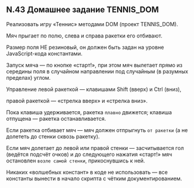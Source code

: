 ## N.43 Домашнее задание TENNIS_DOM
Реализовать игру «Теннис» методами DOM (проект TENNIS_DOM).

Мяч прыгает по полю, слева и справа ракетки его отбивают.

Размер поля НЕ резиновый, он должен быть задан на уровне JavaScript-кода константами.

Запуск мяча — по кнопке «старт!», при этом мяч вылетает прямо из середины поля в случайном направлении под случайным (в разумных пределах) углом.

Управление левой ракеткой — клавишами Shift (вверх) и Ctrl (вниз),

правой ракеткой — «стрелка вверх» и «стрелка вниз». 

Пока клавиша удерживается, ракетка `плавно` движется; клавиша отпущена — ракетка останавливается.

Если ракетка отбивает мяч — мяч должен отпрыгнуть `от ракетки` (а не долететь до стенки сквозь ракетку).

Если мяч долетает до левой или правой стенки — засчитывается гол (ведётся подсчёт очков) и до следующего нажатия «старт!» мяч остановлен `возле самой стенки`, прикоснувшись к ней.

Никаких «волшебных констант» в коде не использовать — все константы вынести в начало скрипта с чётким документированием.

